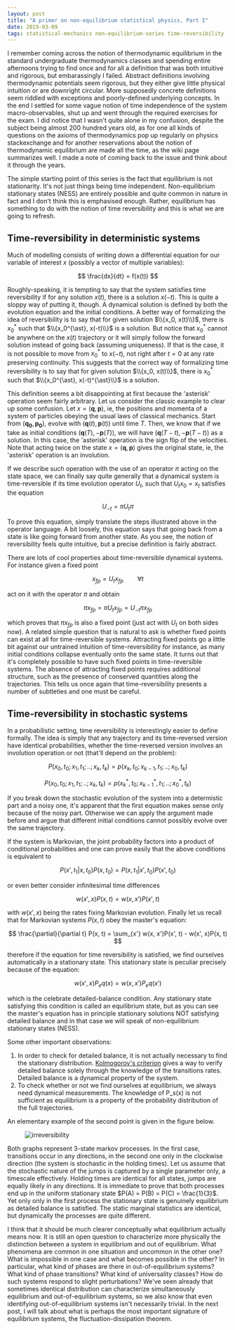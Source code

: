 ```yaml
---
layout: post
title: "A primer on non-equilibrium statistical physics, Part I"
date: 2019-03-09
tags: statistical-mechanics non-equilibrium-series time-reversibility
---
```


I remember coming across the notion of thermodynamic equilibrium in the standard undergraduate thermodynamics classes and spending entire afternoons trying to find once and for all a definition that was both intuitive and rigorous, but embarassingly I failed. Abstract definitions involving thermodynamic potentials seem rigorous, but they either give little physical intuition or are downright circular. More supposedly concrete definitions seem riddled with exceptions and poorly-defined underlying concepts. In the end I settled for some vague notion of time independence of the system macro-observables, shut up and went through the required exercises for the exam. I did notice that I wasn't quite alone in my confusion, despite the subject being almost 200 hundred years old, as for one all kinds of questions on the axioms of thermodynamics pop up regularly on physics stackexchange and for another reservations about the notion of thermodynamic equilibrium are made all the time, as the wiki page summarizes well. I made a note of coming back to the issue and think about it through the years.


The simple starting point of this series is the fact that equilibrium is not  stationarity. It's not just things being time independent. Non-equilibrium stationary states (NESS) are entirely possible and quite common in nature in fact and I don't think this is emphasised enough. Rather, equilibrium has something to do with the notion of time reversibility and this is what we are going to refresh. 

Time-reversibility in deterministic systems
------------------------------------------

Much of modelling consists of writing down a differential equation for our variable of interest $x$ (possibly a vector of multiple variables):

$$
\frac{dx}{dt} = f(x(t))
$$

Roughly-speaking, it is tempting to say that the system satisfies time reversibility if for any solution $x(t)$, there is a solution $x(-t)$. This is quite a sloppy way of putting it, though. A dynamical solution is defined by both the evolution equation and the initial conditions. A better way of formalizing the idea of reversibility is to say that for given solution $\\{x_0, x(t)\\}$, there is $x_0^{\ast}$ such that $\\{x_0^{\ast}, x(-t)\\}$ is a solution. But notice that $x_0^{\ast}$ cannot be anywhere on the $x(t)$ trajectory or it will simply follow the forward solution instead of going back (assuming uniqueness). If that is the case, it is not possible to move from $x_0^{\ast}$ to $x(-t)$, not right after $t=0$ at any rate preserving continuity. This suggests that the correct way of formalizing time reversibility is to say that for given solution $\\{x_0, x(t)\\}$, there is $x_0^{\ast}$ such that $\\{x_0^{\ast}, x(-t)^{\ast}\\}$ is a solution.

This definition seems a bit disappointing at first because the 'asterisk' operation seem fairly arbitrary. Let us consider the classic example to clear up some confusion. Let $x = (\mathbf{q}, \mathbf{p})$, ie, the positions and momenta of a system of particles obeying the usual laws of classical mechanics. Start from $(\mathbf{q_0}, \mathbf{p_0})$, evolve with $(\mathbf{q}(t), \mathbf{p}(t))$ until time $T$. Then, we know that if we take as initial conditions $(\mathbf{q}(T), -\mathbf{p}(T))$, we will have $(\mathbf{q}(T-t), -\mathbf{p}(T-t))$ as a solution. In this case, the 'asterisk' operation is the sign flip of the velocities. Note that acting twice on the state $x = (\mathbf{q}, \mathbf{p})$ gives the original state, ie, the 'asterisk' operation is an involution.

If we describe such operation with the use of an operator $\pi$ acting on the state space, we can finally say quite generally that a dynamical system is time-reversible if its time evolution operator $U_t$, such that $U_t x_0 = x_t$ satisfies the equation

$$
U_{-t} =  \pi U_t \pi
$$

To prove this equation, simply translate the steps illustrated above in the operator language. A bit loosely, this equation says that going back from a state is like going forward from another state. As you see, the notion of reversibility feels quite intuitive, but a precise definition is fairly abstract.

There are lots of cool properties about time-reversible dynamical systems. For instance given a fixed point

$$
x_{fp}= U_t x_{fp} \qquad \forall t
$$

act on it with the operator $\pi$ and obtain

$$
\pi x_{fp} = \pi U_t x_{fp} = U_{-t} \pi x_{fp}
$$

which proves that $\pi x_{fp}$ is also a fixed point (just act with $U_t$ on both sides now). A related simple question that is natural to ask is whether fixed points can exist at all for time-reversible systems. Attracting fixed points go a little bit against our untrained intuition of time-reversibility for instance, as many initial conditions collapse eventually onto the same state. It turns out that it's completely possible to have such fixed points in time-reversible systems. The absence of attracting fixed points requires additional structure, such as the presence of conserved quantities along the trajectories. This tells us once again that time-reversibility presents a number of subtleties and one must be careful.

Time-reversibility in stochastic systems
------------------------------------------

In a probabilistic setting, time reversibility is interestingly easier to define formally. The idea is simply that any trajectory and its time-reversed version have identical probabilities, whether the time-reversed version involves an involution operation or not (that'll depend on the problem):

$$
P(x_0, t_0; x_1, t_1; .. ; x_k, t_k) = p(x_k, t_0; x_{k-1}, t_1; .. ; x_0, t_k)
$$

$$
P(x_0, t_0; x_1, t_1; .. ; x_k, t_k) = p(x_k^{\ast}, t_0; x_{k-1}^{\ast}, t_1; .. ; x_0^{\ast}, t_k)
$$

If you break down the stochastic evolution of the system into a determistic part and a noisy one, it's apparent that the first equation makes sense only because of the noisy part. Otherwise we can apply the argument made before and argue that different initial conditions cannot possibly evolve over the same trajectory. 

If the system is Markovian, the joint probability factors into a product of conditional probabilities and one can prove easily that the above conditions is equivalent to 

$$
P(x', t_1 | x, t_0)P(x, t_0) = P(x, t_1 | x', t_0)P(x', t_0)
$$

or even better consider infinitesimal time differences

$$
w(x', x)P(x, t) = w(x, x')P(x', t)
$$

with $w(x', x)$ being the rates fixing Markovian evolution. Finally let us recall that for Markovian systems $P(x, t)$ obey the master's equation:

$$
\frac{\partial}{\partial t} P(x, t) = \sum_{x'} w(x, x')P(x', t) - w(x', x)P(x, t)  
$$

therefore if the equation for time reversibility is satisfied, we find ourselves automatically in a stationary state. This stationary state is peculiar precisely because of the equation:

$$
w(x', x)P_eq(x) = w(x, x')P_eq(x')
$$

which is the celebrate detailed-balance condition. Any stationary state satisfying this condition is called an equilibrium state, but as you can see the master's equation has in principle stationary solutions NOT satisfying detailed balance and in that case we will speak of non-equilibrium stationary states (NESS).

Some other important observations:

1. In order to check for detailed balance, it is not actually necessary to find the stationary distribution. [Kolmogorov's criterion](<https://en.wikipedia.org/wiki/Kolmogorov%27s_criterion>) gives a way to verify detailed balance solely through the knowledge of the transitions rates. Detailed balance is a dynamical property of the system.
2. To check whether or not we find ourselves at equilibrium, we always need dynamical measurements. The knowledge of P_s(x) is not sufficient as equilibrium is a property of  the probability distribution of the full trajectories.

An elementary example of the second point is given in the figure below.

<figure>
<img src="{{ site.url }}/img/irreversibility.png" alt="irreversibility">
</figure>

Both graphs represent 3-state markov processes. In the first case, transitions occur in any directions, in the second one only in the clockwise direction (the system is stochastic in the holding times). Let us assume that the stochastic nature of the jumps is captured by a single parameter only, a timescale effectively. Holding times are identical for all states, jumps are equally likely in any directions. It is immediate to prove that both processes end up in the uniform stationary state $P(A) = P(B) = P(C) = \frac{1}{3}$. Yet only only in the first process the stationary state is genuinely equilibrium as detailed balance is satisfied. The static marginal statistics are identical, but dynamically the processes are quite different.

I think that it should be much clearer conceptually what equilibrium actually means now. It is still an open question to characterize more physically the distinction between a system in equilibrium and out of equilibrium. What phenomena are common in one situation and uncommon in the other one? What is impossible in one case and what becomes possible in the other? In particular, what kind of phases are there in out-of-equilibrium systems? What kind of phase transitions? What kind of universality classes? How do such systems respond to slight perturbations? We've seen already that sometimes identical distribution can characterize simultaneously equilibrium and out-of-equilibrium systems, so we also know that even identifying out-of-equilibrium systems isn't necessarily trivial. In the next post, I will talk about what is perhaps the most important signature of equilibrium systems, the fluctuation-dissipation theorem. 
